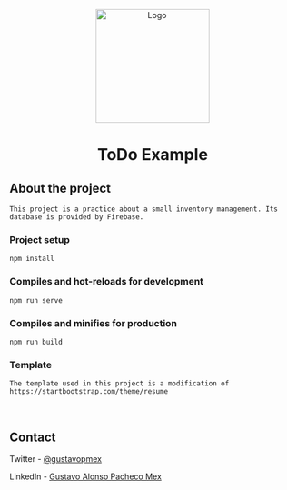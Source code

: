 <!-- PROJECT LOGO -->
<p align="center">
  <a href="https://github.com/GustavoPMex/social_network.git">
    <img src="https://i.imgur.com/b67v87R.png" alt="Logo" width="200" height="200">
  </a>

  <h1 align="center">ToDo Example</h1>

</p>


## About the project
```
This project is a practice about a small inventory management. Its database is provided by Firebase.
```

### Project setup
```
npm install
```

### Compiles and hot-reloads for development
```
npm run serve
```

### Compiles and minifies for production
```
npm run build
```
### Template
```
The template used in this project is a modification of 
https://startbootstrap.com/theme/resume
```

<br>

## Contact
Twitter - [@gustavopmex](https://twitter.com/gustavopmex)

LinkedIn - [Gustavo Alonso Pacheco Mex](https://www.linkedin.com/in/gustavopmex/)
